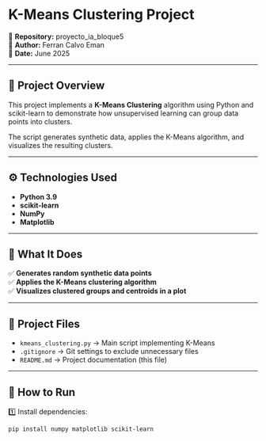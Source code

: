 # **K-Means Clustering Project**

📁 **Repository:** proyecto_ia_bloque5  
👤 **Author:** Ferran Calvo Eman  
📅 **Date:** June 2025  

---

## **📌 Project Overview**

This project implements a **K-Means Clustering** algorithm using Python and scikit-learn to demonstrate how unsupervised learning can group data points into clusters.

The script generates synthetic data, applies the K-Means algorithm, and visualizes the resulting clusters.

---

## **⚙️ Technologies Used**

- **Python 3.9**
- **scikit-learn**
- **NumPy**
- **Matplotlib**

---

## **🚀 What It Does**

✅ **Generates random synthetic data points**  
✅ **Applies the K-Means clustering algorithm**  
✅ **Visualizes clustered groups and centroids in a plot**  

---

## **📂 Project Files**

- `kmeans_clustering.py` → Main script implementing K-Means  
- `.gitignore` → Git settings to exclude unnecessary files  
- `README.md` → Project documentation (this file)

---

## **🔧 How to Run**

1️⃣ Install dependencies:
```bash
pip install numpy matplotlib scikit-learn

